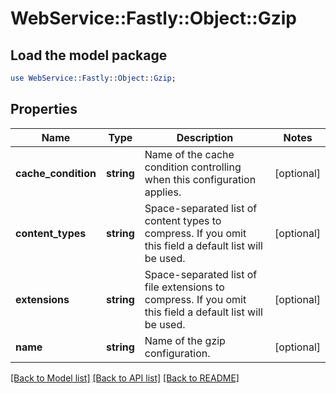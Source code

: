 # WebService::Fastly::Object::Gzip

## Load the model package
```perl
use WebService::Fastly::Object::Gzip;
```

## Properties
Name | Type | Description | Notes
------------ | ------------- | ------------- | -------------
**cache_condition** | **string** | Name of the cache condition controlling when this configuration applies. | [optional] 
**content_types** | **string** | Space-separated list of content types to compress. If you omit this field a default list will be used. | [optional] 
**extensions** | **string** | Space-separated list of file extensions to compress. If you omit this field a default list will be used. | [optional] 
**name** | **string** | Name of the gzip configuration. | [optional] 

[[Back to Model list]](../README.md#documentation-for-models) [[Back to API list]](../README.md#documentation-for-api-endpoints) [[Back to README]](../README.md)


